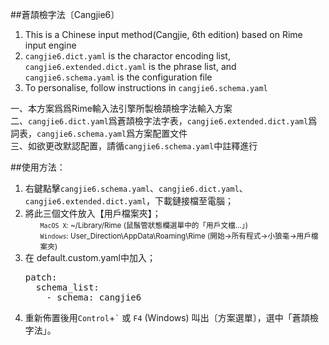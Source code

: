 ##蒼頡檢字法〔Cangjie6〕

1. This is a Chinese input method(Cangjie, 6th edition) based on Rime input engine
2. `cangjie6.dict.yaml` is the charactor encoding list, `cangjie6.extended.dict.yaml` is the phrase list, and `cangjie6.schema.yaml` is the configuration file
3. To personalise, follow instructions in `cangjie6.schema.yaml`

一、本方案爲爲Rime輸入法引擎所製檢頡檢字法輸入方案  
二、`cangjie6.dict.yaml`爲蒼頡檢字法字表，`cangjie6.extended.dict.yaml`爲詞表，`cangjie6.schema.yaml`爲方案配置文件   
三、如欲更改默認配置，請循`cangjie6.schema.yaml`中註釋進行

##使用方法：
<ol>
<li>右鍵點擊<code>cangjie6.schema.yaml</code>、<code>cangjie6.dict.yaml</code>、<code>cangjie6.extended.dict.yaml</code>，下載鏈接檔至電腦；
<li>將此三個文件放入【用戶檔案夾】；
<br><small><ul>
<code>MacOS X</code>: ~/Library/Rime (鼠鬚管狀態欄選單中的「用戶文檔…」)<br>
<code>Windows</code>: User_Direction\AppData\Roaming\Rime (開始→所有程式→小狼毫→用戶檔案夾)
</small></ul>
<li>在 default.custom.yaml中加入；
<pre>patch:
  schema_list:
    - schema: cangjie6
</pre>
<li>重新佈置後用<code>Control</code>+<code>`</code> 或 <code>F4</code> (Windows) 叫出〔方案選單〕，選中「蒼頡檢字法」。
</ol>